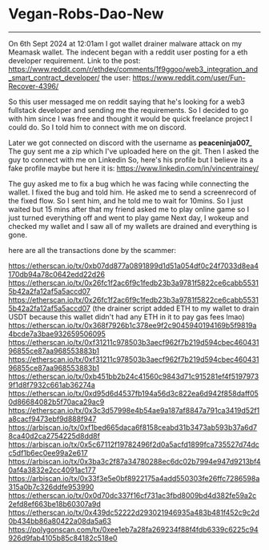 # Vegan-Robs-Dao-New

<hr>

On 6th Sept 2024 at 12:01am I got wallet drainer malware attack on my Meamask wallet. The indecent began with a reddit user posting for a eth developer requirement.
Link to the post: https://www.reddit.com/r/ethdev/comments/1f9ggoo/web3_integration_and_smart_contract_developer/
the user: https://www.reddit.com/user/Fun-Recover-4396/

So this user messaged me on reddit saying that he's looking for a web3 fullstack developer and sending me the requirements. So I decided to go with him since I was free and thought it would be quick freelance project I could do. So I told him to connect with me on discord.

Later we got connected on discord with the username as **peaceninja007_** The guy sent me a zip which I've uploaded here on the git. Then I asked the guy to connect with me on Linkedin
So, here's his profile but I believe its a fake profile maybe but here it is: https://www.linkedin.com/in/vincentrainey/

The guy asked me to fix a bug which he was facing while connecting the wallet. I fixed the bug and told him. He asked me to send a screenrecord of the fixed flow. So I sent him, and he told me to wait for 10mins. So I just waited but 15 mins after that my friend asked me to play online game so I just turned everything off and went to play game
Next day, I wokeup and checked my wallet and I saw all of my wallets are drained and everything is gone.

here are all the transactions done by the scammer:

https://etherscan.io/tx/0xb07dd877a0891899d1d51a054df0c24f7033d8ea4170db94a78c0642edd22d26
https://etherscan.io/tx/0x26fc1f2ac6f9c1fedb23b3a9781f5822ce6cabb55315b42a2fa12af5a5accd07
https://etherscan.io/tx/0x26fc1f2ac6f9c1fedb23b3a9781f5822ce6cabb55315b42a2fa12af5a5accd07 (the drainer script added ETH to my wallet to drain USDT because this wallet didn't had any ETH in it to pay gas fees lmao)
https://etherscan.io/tx/0x368f7926b1c378ee9f2c9045940194169b5f9819a4bcde7a3bae932659506095
https://etherscan.io/tx/0xf31211c978503b3aecf962f7b219d594cbec46043196855ce87aa968553883b1 
https://etherscan.io/tx/0xf31211c978503b3aecf962f7b219d594cbec46043196855ce87aa968553883b1
https://etherscan.io/tx/0xb451bb2b24c41560c9843d71c915281ef4f51979739f1d8f7932c661ab36274a
https://etherscan.io/tx/0xd95d6d4537fb194a56d3c822ea6d942f858daff050d86684082b5f70aca29ac9
https://etherscan.io/tx/0x3c3d57998e4b54ae9a187af8847a791ca3419d52f1a8cacf9473ebf9d888f947
https://arbiscan.io/tx/0xf1bed665daca6f8158ceabd31b3473ab593b37a6d78ca40d2ca2754225d8dd8f
https://arbiscan.io/tx/0x5c67112f19782496f2d0a5acfd1899fca735527d74dcc5df1b6ec0ee99a2e617
https://arbiscan.io/tx/0x3ba3c2f87a34780288ec6dc02b7994e947d9213bf40af4a3832e2cc4091ac177
https://arbiscan.io/tx/0x33f3e5e0bf8922175a4add550303fe26ffc7286598a315a0b7c326ddfe953990
https://etherscan.io/tx/0x0d70dc337f16cf731ac3fbd8009bd4d382fe59a2c2efd8ef663be18b60307a9d
https://etherscan.io/tx/0x439dc52222d293021946935a483b481f452c9c2d0b434bb86a80422a08da5a63
https://polygonscan.com/tx/0xee1eb7a28fa269234f88f4fdb6339c6225c94926d9fab4105b85c84182c518e0
